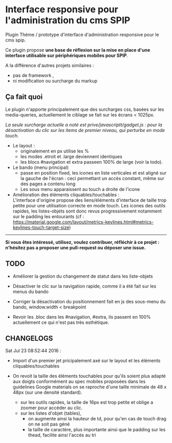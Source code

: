 # Interface responsive pour l'administration du cms SPIP

Plugin Thème / prototype d'interface d'administration responsive pour le cms spip.

Ce plugin propose **une base de réflexion sur la mise en place d'une interface utilisable sur périphériques mobiles pour SPIP**.

A la différence d'autres projets similaires :

- pas de framework , 
- ni modification ou surcharge du markup

## Ça fait quoi

Le plugin n'apporte principalement que des surcharges css, basées sur les media-queries, actuellement le ciblage se fait sur les écrans  < 1025px.

*La seule surcharge actuelle a noté est prive/javascriptt/gadget.js : pour la désactivation du clic sur les items de premier niveau, qui perturbe en mode touch.*

*	Le layout :
	*	originalement en px utilise les %
	*	les modes .etroit et .large deviennent identiques
	*	les blocs #navigation et extra passeen 100% de large (voir la todo).
*	Le bando (menu principal)
	*	passe en position fixed, les icones en liste verticales et est aligné sur la gauche de l'écran : ceci permettant un accès constant, même sur des pages a contenu long
	*	Les sous menu apparaissent au touch a droite de l'icone
*	Amélioration des éléments cliquables/touchables :  
	L'interface d'origine propose des liens/éléments d'interface de taille trop petite pour une utilisation correcte en mode touch. Les icones des outils rapides, les listes-objets sont donc revus progressivement notamment sur le padding les entourants (cf : https://material.google.com/layout/metrics-keylines.html#metrics-keylines-touch-target-size)
	

---

**Si vous êtes intéressé, utilisez, voulez contribuer, réfléchir à ce projet : n'hésitez pas a proposer une pull-request ou déposer une issue.**




## TODO

*   Améliorer la gestion du changement de statut dans les liste-objets
*   Désactiver le clic sur la navigation rapide, comme il a été fait sur les menus du bando
*   Corriger la désactivation du positionnement fait en js des sous-menu du bando,
    window.width < breakpoint

*	Revoir les .bloc dans les #navigation, #extra, ils passent en 100% actuellement ce qui n'est pas très esthétique.

## CHANGELOGS

Sat Jul 23 08:52:44 2016 :

*   Import d'un premier jet pricipalement axé sur le layout et les éléments cliquables/touchables

*   On revoit la taille des éléments touchables pour qu'ils soient plus adapté aux doigts
    conformément au spec mobiles proposées dans les guidelines Google materials on se raproche d'une taille minimale de 48 x 48px (sur une densité standard).
    
    * sur les outils rapides, la taille de 16px est trop petite et oblige a zoomer pour accéder au clic.
    * sur les listes d'objet (tables),
        *   on augmente ainsi la hauteur de td, pour qu'en cas de touch drag on ne soit pas géné
        *   la taille de caractère, plus importante ainsi que le padding sur les thead, facilite ainsi l'accès au tri
 
